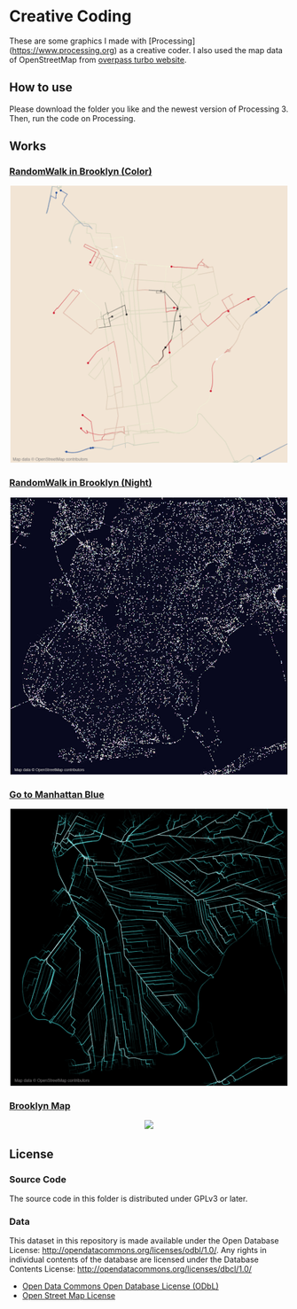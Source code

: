 # Creative Coding 
These are some graphics I made with [Processing] (https://www.processing.org) as a creative coder. 
I also used the map data of OpenStreetMap from [overpass turbo website](https://overpass-turbo.eu).

## How to use
Please download the folder you like and the newest version of Processing 3.
Then, run the code on Processing.

## Works
### [RandomWalk in Brooklyn (Color)](https://github.com/HiroKondo/Creative-Coding-Processing/blob/master/RandomWalk_In_Brooklyn_Color) 
<p align="center">
<img src="https://github.com/HiroKondo/Creative-Coding-Processing/blob/master/RandomWalk_In_Brooklyn_Color/FinalImage/RandomWalk_Brooklyn_Color.jpg" height="500px">
</p>


### [RandomWalk in Brooklyn (Night)](https://github.com/HiroKondo/Creative-Coding-Processing/blob/master/RandomWalk_In_Brooklyn_Night)
<p align="center">
<img src="https://github.com/HiroKondo/Creative-Coding-Processing/blob/master/RandomWalk_In_Brooklyn_Night/FinalImage/RandomWalk_Brooklyn_Night.jpg" height="500px">
</p>


### [Go to Manhattan Blue](https://github.com/HiroKondo/Creative-Coding-Processing/blob/master/GoToManhattan_Blue)
<p align="center">
<img src="https://github.com/HiroKondo/Creative-Coding-Processing/blob/master/GoToManhattan_Blue/FinalImage/GoToManhattan_Blue.jpg" height="500px">
</p>


### [Brooklyn Map](https://github.com/HiroKondo/Creative-Coding-Processing/blob/master/Brooklyn_Map_Color_Gradation)
<p align="center">
<img src="https://github.com/HiroKondo/Creative-Coding-Processing/blob/master/Brooklyn_Map_Color_Gradation/FinalImage/Brooklyn_Color_Gradation_hi-res_2019_6_15_18_56.jpg" height="500px">
</p>

## License
### Source Code
The source code in this folder is distributed under GPLv3 or later.

### Data
This dataset in this repository is made available under the Open Database License: http://opendatacommons.org/licenses/odbl/1.0/. Any rights in individual contents of the database are licensed under the Database Contents License: http://opendatacommons.org/licenses/dbcl/1.0/
- [Open Data Commons Open Database License (ODbL)](https://opendatacommons.org/licenses/odbl/)
- [Open Street Map License](https://wiki.openstreetmap.org/wiki/License/Use_Cases)
